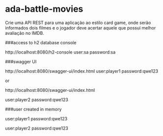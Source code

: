 # ada-battle-movies
Crie uma API REST para uma aplicação ao estilo card game, onde serão informados dois filmes e o jogador deve acertar 
aquele que possui melhor avaliação no IMDB.

###access to h2 database console

http://localhost:8080/h2-console
user:sa
password:sa

###swagger UI

http://localhost:8080/swagger-ui/index.html
user:player1
password:qwe123

or

http://localhost:8080/swagger-ui/index.html

user:player2
password:qwe123

###user created in memory

user:player1
password:qwe123


user:player2
password:qwe123
